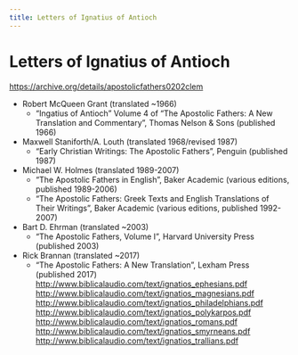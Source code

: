 ```yaml
---
title: Letters of Ignatius of Antioch
---
```


# Letters of Ignatius of Antioch

https://archive.org/details/apostolicfathers0202clem

* Robert McQueen Grant (translated ~1966)
  * “Ingatius of Antioch” Volume 4 of “The Apostolic Fathers: A New Translation and Commentary”, Thomas Nelson & Sons (published 1966)
* Maxwell Staniforth/A. Louth (translated 1968/revised 1987)
  * “Early Christian Writings: The Apostolic Fathers”, Penguin (published 1987)
* Michael W. Holmes (translated 1989-2007)
  * “The Apostolic Fathers in English”, Baker Academic (various editions, published 1989-2006)
  * “The Apostolic Fathers: Greek Texts and English Translations of Their Writings”, Baker Academic (various editions, published 1992-2007)
* Bart D. Ehrman (translated ~2003)
  * “The Apostolic Fathers, Volume I”, Harvard University Press (published 2003)
* Rick Brannan (translated ~2017)
  * “The Apostolic Fathers: A New Translation”, Lexham Press (published 2017)
http://www.biblicalaudio.com/text/ignatios_ephesians.pdf
http://www.biblicalaudio.com/text/ignatios_magnesians.pdf
http://www.biblicalaudio.com/text/ignatios_philadelphians.pdf
http://www.biblicalaudio.com/text/ignatios_polykarpos.pdf
http://www.biblicalaudio.com/text/ignatios_romans.pdf
http://www.biblicalaudio.com/text/ignatios_smyrneans.pdf
http://www.biblicalaudio.com/text/ignatios_trallians.pdf

